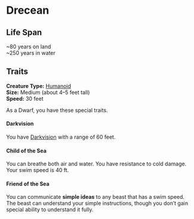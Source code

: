 # Drecean

## Life Span
~80 years on land \
~250 years in water


## Traits

**Creature Type:** [Humanoid](../Creature%20types/Humanoid.md)  
**Size:** Medium (about 4–5 feet tall)  
**Speed:** 30 feet

As a Dwarf, you have these special traits.

#### Darkvision
You have [Darkvision](https://www.dndbeyond.com/sources/dnd/free-rules/rules-glossary#Darkvision) with a range of 60 feet.

#### Child of the Sea
You can breathe both air and water. You have resistance to cold damage.
Your swim speed is 40 ft.

#### Friend of the Sea
You can communicate **simple ideas** to any beast that has a swim speed. The beast can understand your simple instructions, though you don’t gain special ability to understand it fully.


